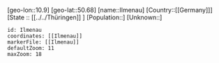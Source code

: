 ﻿---
location: [50.68,10.9]
mapzoom: [7,12] 
mapmarker: city 
type: City
tags:
- geo/City


SpocWebEntityId: 31100
isDeleted: false
confidential: public

---
[geo-lon::10.9]
[geo-lat::50.68]
[name::Ilmenau]
[Country::[[Germany]]]
[State :: [[../../Thüringen]] ]
[Population::]
[Unknown::]


```leaflet
id: Ilmenau
coordinates: [[Ilmenau]]
markerFile: [[Ilmenau]]
defaultZoom: 11 
maxZoom: 18
```
